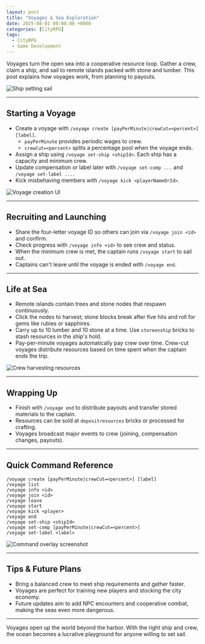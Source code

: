 ```yaml
---
layout: post
title: "Voyages & Sea Exploration"
date: 2025-08-01 00:00:00 +0000
categories: [CityRPG]
tags:
  - CityRPG
  - Game Development
---
```


Voyages turn the open sea into a cooperative resource loop. Gather a crew, claim a ship, and sail to remote islands packed with stone and lumber. This post explains how voyages work, from planning to payouts.

![Ship setting sail](https://placehold.co/600x400?text=Placeholder&format=svg)

---

## Starting a Voyage

- Create a voyage with `/voyage create [payPerMinute|crewCut=<percent>] [label]`.
  - `payPerMinute` provides periodic wages to crew.
  - `crewCut=<percent>` splits a percentage pool when the voyage ends.
- Assign a ship using `/voyage set-ship <shipId>`. Each ship has a capacity and minimum crew.
- Update compensation or label later with `/voyage set-comp ...` and `/voyage set-label ...`.
- Kick misbehaving members with `/voyage kick <playerNameOrId>`.

![Voyage creation UI](https://placehold.co/600x400?text=Placeholder&format=svg)

---

## Recruiting and Launching

- Share the four-letter voyage ID so others can join via `/voyage join <id>` and confirm.
- Check progress with `/voyage info <id>` to see crew and status.
- When the minimum crew is met, the captain runs `/voyage start` to sail out.
- Captains can't leave until the voyage is ended with `/voyage end`.

---

## Life at Sea

- Remote islands contain trees and stone nodes that respawn continuously.
- Click the nodes to harvest; stone blocks break after five hits and roll for gems like rubies or sapphires.
- Carry up to 10 lumber and 10 stone at a time. Use `storeonship` bricks to stash resources in the ship's hold.
- Pay-per-minute voyages automatically pay crew over time. Crew-cut voyages distribute resources based on time spent when the captain ends the trip.

![Crew harvesting resources](https://placehold.co/600x400?text=Placeholder&format=svg)

---

## Wrapping Up

- Finish with `/voyage end` to distribute payouts and transfer stored materials to the captain.
- Resources can be sold at `depositresources` bricks or processed for crafting.
- Voyages broadcast major events to crew (joining, compensation changes, payouts).

---

## Quick Command Reference

```
/voyage create [payPerMinute|crewCut=<percent>] [label]
/voyage list
/voyage info <id>
/voyage join <id>
/voyage leave
/voyage start
/voyage kick <player>
/voyage end
/voyage set-ship <shipId>
/voyage set-comp [payPerMinute|crewCut=<percent>]
/voyage set-label <label>
```

![Command overlay screenshot](https://placehold.co/600x400?text=Placeholder&format=svg)

---

## Tips & Future Plans

- Bring a balanced crew to meet ship requirements and gather faster.
- Voyages are perfect for training new players and stocking the city economy.
- Future updates aim to add NPC encounters and cooperative combat, making the seas even more dangerous.

---

Voyages open up the world beyond the harbor. With the right ship and crew, the ocean becomes a lucrative playground for anyone willing to set sail.

